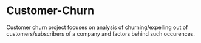 # Customer-Churn
Customer churn project focuses on analysis of churning/expelling out of customers/subscribers of a company and factors behind such occurences.
